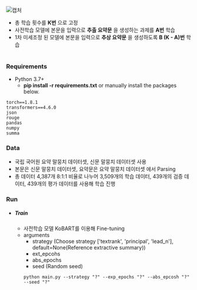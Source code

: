 
<br> ![캡처](https://user-images.githubusercontent.com/64317686/119776563-0fbecd80-bf00-11eb-9225-56c05ec67844.JPG)
-  총 학습 횟수를 __K번__ 으로 고정
-  사전학습 모델에 본문을 입력으로 __추출 요약문__ 을 생성하는 과제를 __A번__ 학습
-  1차 미세조정 된 모델에 본문을 입력으로 __추상 요약문__ 을 생성하도록 __B (K - A)번__ 학습
<br><br>

### Requirements
- Python 3.7+
  - __pip install -r requirements.txt__ or manually install the packages below.
```
torch==1.8.1
transformers==4.6.0
json
rouge
pandas
numpy
summa
```
### Data
- 국립 국어원 요약 말뭉치 데이터셋, 신문 말뭉치 데이터셋 사용
- 본문은 신문 말뭉치 데이터셋, 요약문은 요약 말뭉치 데이터셋 에서 Parsing 
- 총 데이터 4,387개 8:1:1 비율로 나누어 3,509개의 학습 데이터, 439개의 검증 데이터, 439개의 평가 데이터를 사용해 학습 진행

### Run
- ##### Train 
  -  사전학습 모델 KoBART를 이용해 Fine-tuning
  -  arguments
      -  strategy (Choose strategy ['textrank', 'principal', 'lead_n'], default=None(Reference extractive summary))
      -  ext_epcohs
      -  abs_epochs
      -  seed (Random seed)
        ```
        python main.py --strategy "?" --exp_epochs "?" --abs_epcosh "?" --seed "?"
        ```
